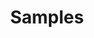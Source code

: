 ---
publish: false
title: Samples
layout: list-products.html
products:
  - title: EMDK For Android
    description: Java sample projects using EMDK API's, Data Capture, Profile Manager, etc.
    url: /emdk-for-android/4-0/samples
    image: /images/products/emdk-for-android.png
    btn-text: Latest Samples
    versions:
      - url: /emdk-for-android/4-0/samples
        menu: "4.0"
      - url: /emdk-for-android/3-1/samples
        menu: "3.1"
  - title: EMDK For Xamarin
    description: C# Xamarin sample projects using EMDK API's, Data Capture, Profile Manager, etc.
    url: /emdk-for-xamarin/1-0/samples
    btn-text: Latest Samples
    image: /images/products/emdk-for-xamarin.jpg
    versions:
      - url: /emdk-for-xamarin/1-0/samples
        menu: "1.0"

---